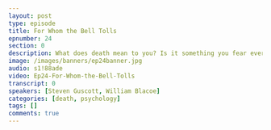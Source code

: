 ```yaml
---
layout: post
type: episode
title: For Whom the Bell Tolls
epnumber: 24
section: 0
description: What does death mean to you? Is it something you fear every waking moment? Perhaps subconsciously? Or is it something that gives life value? Today Steven and I discuss various aspects of death, including suicidal tendencies and beliefs in life after death.
image: /images/banners/ep24banner.jpg
audio: s1!88ade
video: Ep24-For-Whom-the-Bell-Tolls
transcript: 0
speakers: [Steven Guscott, William Blacoe]
categories: [death, psychology]
tags: []
comments: true
---
```

